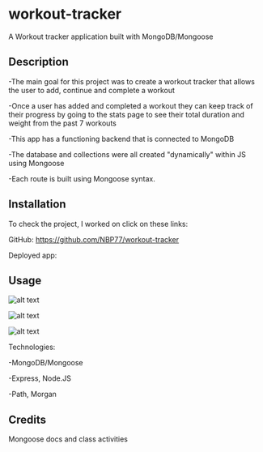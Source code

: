 # workout-tracker

A Workout tracker application built with MongoDB/Mongoose  

## Description

-The main goal for this project was to create a workout tracker that allows the user to add, continue and complete a workout
 
-Once a user has added and completed a workout they can keep track of their progress by going to the stats page to see their total duration and weight from the past 7 workouts
 
-This app has a functioning backend that is connected to MongoDB

-The database and collections were all created "dynamically" within JS using Mongoose

-Each route is built using Mongoose syntax. 

## Installation

To check the project, I worked on click on these links: 

GitHub: https://github.com/NBP77/workout-tracker

Deployed app: 

## Usage

![alt text](./imgs/GET-products.png)

![alt text](./imgs/GET-products.png)

![alt text](./imgs/GET-products.png)

Technologies:

-MongoDB/Mongoose

-Express, Node.JS

-Path, Morgan 

## Credits

Mongoose docs and class activities 
